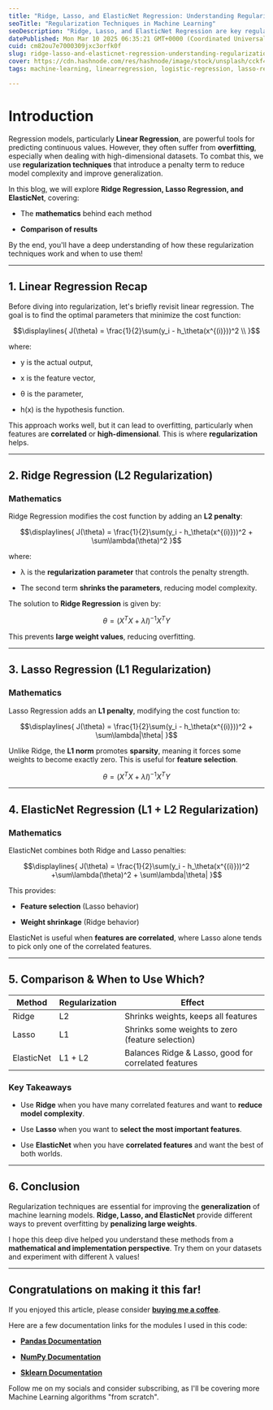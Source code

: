 ```yaml
---
title: "Ridge, Lasso, and ElasticNet Regression: Understanding Regularization in Machine Learning"
seoTitle: "Regularization Techniques in Machine Learning"
seoDescription: "Ridge, Lasso, and ElasticNet Regression are key regularization techniques in machine learning to address overfitting in high-dimensional datasets"
datePublished: Mon Mar 10 2025 06:35:21 GMT+0000 (Coordinated Universal Time)
cuid: cm82ou7e7000309jxc3orfk0f
slug: ridge-lasso-and-elasticnet-regression-understanding-regularization-in-machine-learning
cover: https://cdn.hashnode.com/res/hashnode/image/stock/unsplash/cckf4TsHAuw/upload/22e7d20bdc75baf6db053b30bbfffea9.jpeg
tags: machine-learning, linearregression, logistic-regression, lasso-regression, ridge-regression, elasticnet-regression

---
```


# Introduction

Regression models, particularly **Linear Regression**, are powerful tools for predicting continuous values. However, they often suffer from **overfitting**, especially when dealing with high-dimensional datasets. To combat this, we use **regularization techniques** that introduce a penalty term to reduce model complexity and improve generalization.

In this blog, we will explore **Ridge Regression, Lasso Regression, and ElasticNet**, covering:

* The **mathematics** behind each method
    
* **Comparison of results**
    

By the end, you'll have a deep understanding of how these regularization techniques work and when to use them!

---

## 1\. Linear Regression Recap

Before diving into regularization, let's briefly revisit linear regression. The goal is to find the optimal parameters that minimize the cost function:

$$\displaylines{ J(\theta) = \frac{1}{2}\sum(y_i - h_\theta(x^{(i)}))^2 \\ }$$

where:

* y is the actual output,
    
* x is the feature vector,
    
* θ is the parameter,
    
* h(x) is the hypothesis function.
    

This approach works well, but it can lead to overfitting, particularly when features are **correlated** or **high-dimensional**. This is where **regularization** helps.

---

## 2\. Ridge Regression (L2 Regularization)

### Mathematics

Ridge Regression modifies the cost function by adding an **L2 penalty**:

$$\displaylines{ J(\theta) = \frac{1}{2}\sum(y_i - h_\theta(x^{(i)}))^2 + \sum\lambda(\theta)^2 }$$

where:

* λ is the **regularization parameter** that controls the penalty strength.
    
* The second term **shrinks the parameters**, reducing model complexity.
    

The solution to **Ridge Regression** is given by:

$$\theta = (X^TX + \lambda I)^{-1}X^TY$$

This prevents **large weight values**, reducing overfitting.

---

## 3\. Lasso Regression (L1 Regularization)

### Mathematics

Lasso Regression adds an **L1 penalty**, modifying the cost function to:

$$\displaylines{ J(\theta) = \frac{1}{2}\sum(y_i - h_\theta(x^{(i)}))^2 + \sum\lambda|\theta| }$$

Unlike Ridge, the **L1 norm** promotes **sparsity**, meaning it forces some weights to become exactly zero. This is useful for **feature selection**.

$$\theta = (X^TX + \lambda I)^{-1}X^TY$$

---

## 4\. ElasticNet Regression (L1 + L2 Regularization)

### Mathematics

ElasticNet combines both Ridge and Lasso penalties:

$$\displaylines{ J(\theta) = \frac{1}{2}\sum(y_i - h_\theta(x^{(i)}))^2 +\sum\lambda(\theta)^2 + \sum\lambda|\theta| }$$

This provides:

* **Feature selection** (Lasso behavior)
    
* **Weight shrinkage** (Ridge behavior)
    

ElasticNet is useful when **features are correlated**, where Lasso alone tends to pick only one of the correlated features.

---

## 5\. Comparison & When to Use Which?

| Method | Regularization | Effect |
| --- | --- | --- |
| Ridge | L2 | Shrinks weights, keeps all features |
| Lasso | L1 | Shrinks some weights to zero (feature selection) |
| ElasticNet | L1 + L2 | Balances Ridge & Lasso, good for correlated features |

### Key Takeaways

* Use **Ridge** when you have many correlated features and want to **reduce model complexity**.
    
* Use **Lasso** when you want to **select the most important features**.
    
* Use **ElasticNet** when you have **correlated features** and want the best of both worlds.
    

---

## 6\. Conclusion

Regularization techniques are essential for improving the **generalization** of machine learning models. **Ridge, Lasso, and ElasticNet** provide different ways to prevent overfitting by **penalizing large weights**.

I hope this deep dive helped you understand these methods from a **mathematical and implementation perspective**. Try them on your datasets and experiment with different λ values!

---

## Congratulations on making it this far!

If you enjoyed this article, please consider [**buying me a coffee**](https://www.buymeacoffee.com/vamshi6).

Here are a few documentation links for the modules I used in this code:

* [**Pandas Documentation**](https://pandas.pydata.org/pandas-docs/stable/)
    
* [**NumPy Documenta**](https://pandas.pydata.org/pandas-docs/stable/)[**tion**](https://numpy.org/doc/stable/)
    
* [**Sklearn Documentation**](https://scikit-learn.org/stable/user_guide.html)
    

Follow me on my socials and consider subscribing, as I'll be covering more Machine Learning algorithms "from scratch".